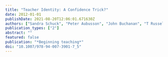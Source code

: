 ```yaml
---
title: "Teacher Identity: A Confidence Trick?"
date: 2012-01-01
publishDate: 2021-08-20T12:06:01.671630Z
authors: ["Sandra Schuck", "Peter Aubusson", "John Buchanan", "T Russell"]
publication_types: ["2"]
abstract: ""
featured: false
publication: "*Beginning teaching*"
doi: "10.1007/978-94-007-3901-7_5"
---
```


